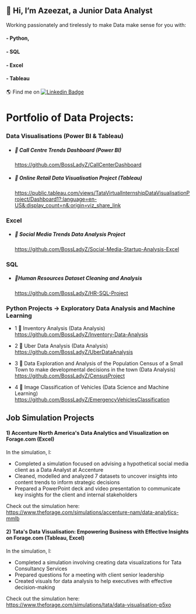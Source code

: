 ## 👋 Hi, I’m Azeezat, a Junior Data Analyst
<!-- ![Docker](https://img.shields.io/badge/-Docker-fff?&logo=Docker) -->
Working passionately and tirelessly to make Data make sense for you with: 
####  - Python, 
####  - SQL 
####  - Excel
####  - Tableau
 🌎 Find me on    [![Linkedin Badge](https://img.shields.io/badge/-LinkedIn-blue?style=flat-square&logo=Linkedin&logoColor=white&link=https://www.linkedin.com/in/sambayo/)](https://www.linkedin.com/in/azeezat-busari/)

# Portfolio of Data Projects:

### Data Visualisations (Power BI & Tableau)
- ##### 🎈  Call Centre Trends Dashboard (Power BI)
  https://github.com/BossLadyZ/CallCenterDashboard

- ##### 🎈  Online Retail Data Visualisation Project  (Tableau)
  https://public.tableau.com/views/TataVirtualInternshipDataVisualisationProject/Dashboard1?:language=en-US&:display_count=n&:origin=viz_share_link
<!--- ## SQL Projects include:--->

### Excel
- ##### 🎈  Social Media Trends Data Analysis Project 
   https://github.com/BossLadyZ/Social-Media-Startup-Analysis-Excel
### SQL 
- ##### 🎈Human Resources Dataset Cleaning and Analysis
  https://github.com/BossLadyZ/HR-SQL-Project
  
### Python Projects -> Exploratory Data Analysis and Machine Learning
- 1 🎈 Inventory Analysis (Data Analysis)
https://github.com/BossLadyZ/Inventory-Data-Analysis

- 2 🎈 Uber Data Analysis (Data Analysis)
https://github.com/BossLadyZ/UberDataAnalysis

- 3 🎈 Data Exploration and Analysis of the Population Census of a Small Town to make developmental decisions in the town (Data Analysis)
https://github.com/BossLadyZ/CensusProject
 
- 4 🎈 Image Classification of Vehicles (Data Science and Machine Learning)
https://github.com/BossLadyZ/EmergencyVehiclesClassification

   
## Job Simulation Projects
  #### 1) Accenture North America's Data Analytics and Visualization on Forage.com (Excel) 
  In the simulation, I: 
   - Completed a simulation focused on advising a hypothetical social media client as a Data Analyst at Accenture
   - Cleaned, modelled and analyzed 7 datasets to uncover insights into content trends to inform strategic decisions
   - Prepared a PowerPoint deck and video presentation to communicate key insights for the client and internal stakeholders
   
Check out the simulation here: https://www.theforage.com/simulations/accenture-nam/data-analytics-mmlb

#### 2) Tata's Data Visualisation: Empowering Business with Effective Insights on Forage.com (Tableau, Excel)
In the simulation, I:
   - Completed a simulation involving creating data visualizations for Tata Consultancy Services
   - Prepared questions for a meeting with client senior leadership
   - Created visuals for data analysis to help executives with effective decision-making
 
Check out the simulation here: https://www.theforage.com/simulations/tata/data-visualisation-p5xo




<!-- - 💞️ I’m looking to collaborate on interesting FrontEnd Web development projects, particularly ones in agriculture.
[![Linkedin Badge](https://img.shields.io/badge/-LinkedIn-blue?style=flat-square&logo=Linkedin&logoColor=white&link=https://www.linkedin.com/in/sambayo/)](https://www.linkedin.com/in/azeezat-busari/)
- 📫 Reach me on busariazeezat@gmail.com | twitter: @azeezatu_ 

-->

<!---
BossLadyZ/BossLadyZ is a ✨ special ✨ repository because its `README.md` (this file) appears on your GitHub profile.
You can click the Preview link to take a look at your changes.
--->



